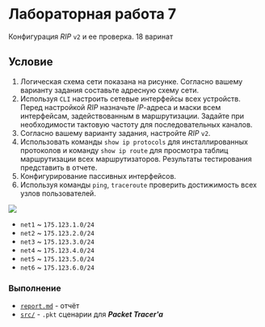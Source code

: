 # Лабораторная работа 7

Конфигурация _RIP_ `v2` и ее проверка. 18 варинат

## Условие

1. Логическая схема сети показана на рисунке. Согласно вашему варианту задания
   составьте адресную схему сети.
2. Используя `CLI` настроить сетевые интерфейсы всех устройств. Перед настройкой
   _RIP_ назначьте _IP_-адреса и маски всем интерфейсам, задействованным в
   маршрутизации. Задайте при необходимости тактовую частоту для
   последовательных каналов.
3. Согласно вашему варианту задания, настройте _RIP_ `v2`.
4. Использовать команды `show ip protocols` для инсталлированных протоколов и
   команду `show ip route` для просмотра таблиц маршрутизации всех
   маршрутизаторов. Результаты тестирования представить в отчете.
5. Конфигурирование пассивных интерфейсов.
6. Используя команды `ping`, `traceroute` проверить достижимость всех узлов
   пользователей.

![](http://res.cloudinary.com/dzsjwgjii/image/upload/v1490803121/tp-lab7.png)

- `net1` ~ `175.123.1.0/24`
- `net2` ~ `175.123.2.0/24`
- `net3` ~ `175.123.3.0/24`
- `net4` ~ `175.123.4.0/24`
- `net5` ~ `175.123.5.0/24`
- `net6` ~ `175.123.6.0/24`

### Выполнение

- [`report.md`](https://github.com/drapegnik/bsu/tree/master/networks/lab7/report.md) -
  отчёт
- [`src/`](https://github.com/drapegnik/bsu/tree/master/networks/lab7/src) -
  `.pkt` сценарии для **_Packet Tracer'a_**
